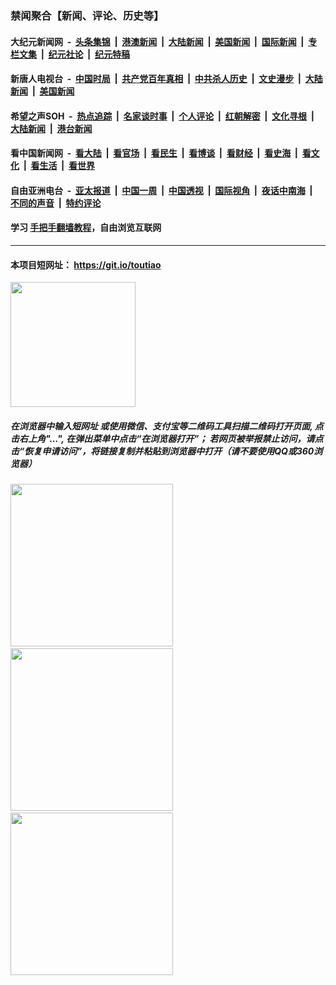 ### 禁闻聚合【新闻、评论、历史等】

#### 大纪元新闻网 &nbsp;-&nbsp; [头条集锦](indexes/E头条集锦.md?t=02132102) &nbsp;|&nbsp; [港澳新闻](indexes/E港澳新闻.md?t=02132102)  &nbsp;|&nbsp; [大陆新闻](indexes/E大陆新闻.md?t=02132102) &nbsp;|&nbsp; [美国新闻](indexes/E美国新闻.md?t=02132102) &nbsp;|&nbsp; [国际新闻](indexes/E国际新闻.md?t=02132102) &nbsp;|&nbsp; [专栏文集](indexes/E专栏文集.md?t=02132102) &nbsp;|&nbsp; [纪元社论](indexes/E纪元社论.md?t=02132102) &nbsp;|&nbsp; [纪元特稿](indexes/E纪元特稿.md?t=02132102) 

#### 新唐人电视台 &nbsp;-&nbsp; [中国时局](indexes/N中国时局.md?t=02132102) &nbsp;|&nbsp; [共产党百年真相](indexes/N共产党百年真相.md?t=02132102) &nbsp;|&nbsp; [中共杀人历史](indexes/N中共杀人历史.md?t=02132102) &nbsp;|&nbsp; [文史漫步](indexes/N文史漫步.md?t=02132102) &nbsp;|&nbsp; [大陆新闻](indexes/N大陆新闻.md?t=02132102) &nbsp;|&nbsp; [美国新闻](indexes/N美国新闻.md?t=02132102)

#### 希望之声SOH &nbsp;-&nbsp; [热点追踪](indexes/H热点追踪.md?t=02132102) &nbsp;|&nbsp; [名家谈时事](indexes/H名家谈时事.md?t=02132102) &nbsp;|&nbsp; [个人评论](indexes/H个人评论.md?t=02132102)  &nbsp;|&nbsp; [红朝解密](indexes/H红朝解密.md?t=02132102) &nbsp;|&nbsp; [文化寻根](indexes/H文化寻根.md?t=02132102) &nbsp;|&nbsp; [大陆新闻](indexes/H大陆新闻.md?t=02132102) &nbsp;|&nbsp; [港台新闻](indexes/H港台新闻.md?t=02132102)

#### 看中国新闻网 &nbsp;-&nbsp; [看大陆](indexes/S看大陆.md?t=02132102) &nbsp;|&nbsp; [看官场](indexes/S看官场.md?t=02132102) &nbsp;|&nbsp; [看民生](indexes/S看民生.md?t=02132102)  &nbsp;|&nbsp; [看博谈](indexes/S看博谈.md?t=02132102) &nbsp;|&nbsp; [看财经](indexes/S看财经.md?t=02132102) &nbsp;|&nbsp; [看史海](indexes/S看史海.md?t=02132102) &nbsp;|&nbsp; [看文化](indexes/S看文化.md?t=02132102) &nbsp;|&nbsp; [看生活](indexes/S看生活.md?t=02132102) &nbsp;|&nbsp; [看世界](indexes/S看世界.md?t=02132102)

#### 自由亚洲电台 &nbsp;-&nbsp; [亚太报道](indexes/R亚太报道.md?t=02132102) &nbsp;|&nbsp; [中国一周](indexes/R中国一周.md?t=02132102) &nbsp;|&nbsp; [中国透视](indexes/R中国透视.md?t=02132102)  &nbsp;|&nbsp; [国际视角](indexes/R国际视角.md?t=02132102) &nbsp;|&nbsp; [夜话中南海](indexes/R夜话中南海.md?t=02132102) &nbsp;|&nbsp; [不同的声音](indexes/R不同的声音.md?t=02132102) &nbsp;|&nbsp; [特约评论](indexes/R特约评论.md?t=02132102)

#### 学习 [手把手翻墙教程](https://github.com/gfw-breaker/guides/wiki)，自由浏览互联网

----

#### 本项目短网址： https://git.io/toutiao
<img src="https://raw.githubusercontent.com/gfw-breaker/banned-news/master/scripts/img/qr.png" width="200px"/>  

##### 在浏览器中输入短网址 或使用微信、支付宝等二维码工具扫描二维码打开页面, 点击右上角"...", 在弹出菜单中点击“在浏览器打开”； 若网页被举报禁止访问，请点击“恢复申请访问”，将链接复制并粘贴到浏览器中打开（请不要使用QQ或360浏览器）

<img src="https://raw.githubusercontent.com/gfw-breaker/banned-news/master/scripts/img/1.png" width="260px"/> &nbsp; <img src="https://raw.githubusercontent.com/gfw-breaker/banned-news/master/scripts/img/2.png" width="260px"/> &nbsp; <img src="https://raw.githubusercontent.com/gfw-breaker/banned-news/master/scripts/img/3.png" width="260px"/>
